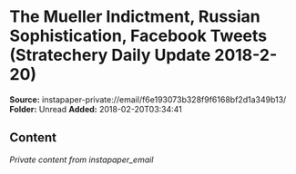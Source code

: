 # The Mueller Indictment, Russian Sophistication, Facebook Tweets (Stratechery Daily Update 2018-2-20)

**Source:** instapaper-private://email/f6e193073b328f9f6168bf2d1a349b13/
**Folder:** Unread
**Added:** 2018-02-20T03:34:41




## Content
*Private content from instapaper_email*
